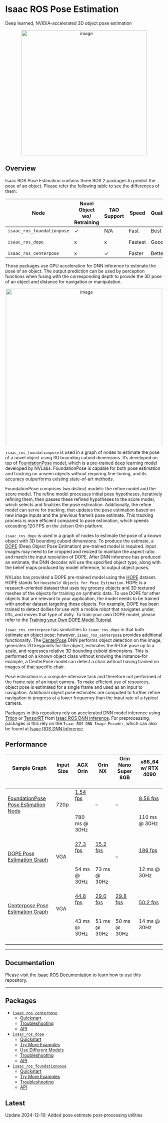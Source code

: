 # Isaac ROS Pose Estimation

Deep learned, NVIDIA-accelerated 3D object pose estimation

<div align="center"><a class="reference internal image-reference" href="https://media.githubusercontent.com/media/NVIDIA-ISAAC-ROS/.github/main/resources/isaac_ros_docs/repositories_and_packages/isaac_ros_pose_estimation/dope_objects.png/"><img alt="image" src="https://media.githubusercontent.com/media/NVIDIA-ISAAC-ROS/.github/main/resources/isaac_ros_docs/repositories_and_packages/isaac_ros_pose_estimation/dope_objects.png/" width="400px"/></a></div>

## Overview

Isaac ROS Pose Estimation  contains
three ROS 2 packages to predict the pose of an object. Please refer the following table to see the differences of them:

| Node                       | Novel Object wo/ Retraining   | TAO Support   | Speed   | Quality   | Maturity    |
|----------------------------|-------------------------------|---------------|---------|-----------|-------------|
| `isaac_ros_foundationpose` | ✓                             | N/A           | Fast    | Best      | New         |
| `isaac_ros_dope`           | x                             | x             | Fastest | Good      | Time-tested |
| `isaac_ros_centerpose`     | x                             | ✓             | Faster  | Better    | Established |

Those packages use GPU acceleration for DNN inference to
estimate the pose of an object. The output prediction can be used by
perception functions when fusing with the corresponding depth to provide
the 3D pose of an object and distance for navigation or manipulation.

<div align="center"><a class="reference internal image-reference" href="https://media.githubusercontent.com/media/NVIDIA-ISAAC-ROS/.github/main/resources/isaac_ros_docs/repositories_and_packages/isaac_ros_pose_estimation/isaac_ros_pose_estimation_nodegraph.png/"><img alt="image" src="https://media.githubusercontent.com/media/NVIDIA-ISAAC-ROS/.github/main/resources/isaac_ros_docs/repositories_and_packages/isaac_ros_pose_estimation/isaac_ros_pose_estimation_nodegraph.png/" width="500px"/></a></div>

`isaac_ros_foundationpose` is used in a graph of nodes to estimate the pose of
a novel object using 3D bounding cuboid dimensions. It’s developed on top of
[FoundationPose](https://catalog.ngc.nvidia.com/orgs/nvidia/teams/isaac/models/foundationpose) model, which is
a pre-trained deep learning model developed by NVLabs. FoundationPose
is capable for both pose estimation and tracking on unseen objects without requiring fine-tuning,
and its accuracy outperforms existing state-of-art methods.

FoundationPose comprises two distinct models: the refine model and the score model.
The refine model processes initial pose hypotheses, iteratively refining them, then
passes these refined hypotheses to the score model, which selects and finalizes the pose estimation.
Additionally, the refine model can serve for tracking, that updates the pose estimation based on
new image inputs and the previous frame’s pose estimate. This tracking process is more efficient
compared to pose estimation, which speeds exceeding 120 FPS on the Jetson Orin platform.

`isaac_ros_dope` is used in a graph of nodes to estimate the pose of a
known object with 3D bounding cuboid dimensions. To produce the
estimate, a [DOPE](https://github.com/NVlabs/Deep_Object_Pose) (Deep
Object Pose Estimation) pre-trained model is required. Input images may
need to be cropped and resized to maintain the aspect ratio and match
the input resolution of DOPE. After DNN inference has produced an estimate, the
DNN decoder will use the specified object type, along with the belief
maps produced by model inference, to output object poses.

NVLabs has provided a DOPE pre-trained model using the
[HOPE](https://github.com/swtyree/hope-dataset) dataset. HOPE stands
for `Household Objects for Pose Estimation`. HOPE is a research-oriented
dataset that uses toy grocery objects and 3D textured meshes of the objects
for training on synthetic data. To use DOPE for other objects that are
relevant to your application, the model needs to be trained with another
dataset targeting these objects. For example, DOPE has been trained to
detect dollies for use with a mobile robot that navigates under, lifts,
and moves that type of dolly. To train your own DOPE model, please refer to the
[Training your Own DOPE Model Tutorial](https://nvidia-isaac-ros.github.io/concepts/pose_estimation/dope/tutorial_custom_model.html).

`isaac_ros_centerpose` has similarities to `isaac_ros_dope` in that
both estimate an object pose; however, `isaac_ros_centerpose` provides
additional functionality. The
[CenterPose](https://github.com/NVlabs/CenterPose) DNN performs
object detection on the image, generates 2D keypoints for the object,
estimates the 6-DoF pose up to a scale, and regresses relative 3D bounding cuboid
dimensions. This is performed on a known object class without knowing
the instance-for example, a CenterPose model can detect a chair without having trained on
images of that specific chair.

Pose estimation is a compute-intensive task and therefore not performed at the
frame rate of an input camera. To make efficient use of resources,
object pose is estimated for a single frame and used as an input to
navigation. Additional object pose estimates are computed to further
refine navigation in progress at a lower frequency than the input rate
of a typical camera.

Packages in this repository rely on accelerated DNN model inference
using [Triton](https://github.com/triton-inference-server/server) or
[TensorRT](https://developer.nvidia.com/tensorrt) from [Isaac ROS DNN Inference](https://github.com/NVIDIA-ISAAC-ROS/isaac_ros_dnn_inference).
For preprocessing, packages in this rely on the `Isaac ROS DNN Image Encoder`,
which can also be found at [Isaac ROS DNN Inference](https://github.com/NVIDIA-ISAAC-ROS/isaac_ros_dnn_inference/blob/main/isaac_ros_dnn_image_encoder).

## Performance

| Sample Graph<br/><br/>                                                                                                                                                                                              | Input Size<br/><br/>     | AGX Orin<br/><br/>                                                                                                                                                      | Orin NX<br/><br/>                                                                                                                                                  | Orin Nano Super 8GB<br/><br/>                                                                                                                                        | x86_64 w/ RTX 4090<br/><br/>                                                                                                                                            |
|---------------------------------------------------------------------------------------------------------------------------------------------------------------------------------------------------------------------|--------------------------|-------------------------------------------------------------------------------------------------------------------------------------------------------------------------|--------------------------------------------------------------------------------------------------------------------------------------------------------------------|----------------------------------------------------------------------------------------------------------------------------------------------------------------------|-------------------------------------------------------------------------------------------------------------------------------------------------------------------------|
| [FoundationPose Pose Estimation Node](https://github.com/NVIDIA-ISAAC-ROS/isaac_ros_benchmark/blob/main/benchmarks/isaac_ros_foundationpose_benchmark/scripts/isaac_ros_foundationpose_node.py)<br/><br/><br/><br/> | 720p<br/><br/><br/><br/> | [1.54 fps](https://github.com/NVIDIA-ISAAC-ROS/isaac_ros_benchmark/blob/main/results/isaac_ros_foundationpose_node-agx_orin.json)<br/><br/><br/>780 ms @ 30Hz<br/><br/> | –<br/><br/><br/><br/>                                                                                                                                              | –<br/><br/><br/><br/>                                                                                                                                                | [9.56 fps](https://github.com/NVIDIA-ISAAC-ROS/isaac_ros_benchmark/blob/main/results/isaac_ros_foundationpose_node-x86-4090.json)<br/><br/><br/>110 ms @ 30Hz<br/><br/> |
| [DOPE Pose Estimation Graph](https://github.com/NVIDIA-ISAAC-ROS/isaac_ros_benchmark/blob/main/benchmarks/isaac_ros_dope_benchmark/scripts/isaac_ros_dope_graph.py)<br/><br/><br/><br/>                             | VGA<br/><br/><br/><br/>  | [27.3 fps](https://github.com/NVIDIA-ISAAC-ROS/isaac_ros_benchmark/blob/main/results/isaac_ros_dope_graph-agx_orin.json)<br/><br/><br/>54 ms @ 30Hz<br/><br/>           | [15.2 fps](https://github.com/NVIDIA-ISAAC-ROS/isaac_ros_benchmark/blob/main/results/isaac_ros_dope_graph-orin_nx.json)<br/><br/><br/>73 ms @ 30Hz<br/><br/>       | –<br/><br/><br/><br/>                                                                                                                                                | [186 fps](https://github.com/NVIDIA-ISAAC-ROS/isaac_ros_benchmark/blob/main/results/isaac_ros_dope_graph-x86-4090.json)<br/><br/><br/>12 ms @ 30Hz<br/><br/>            |
| [Centerpose Pose Estimation Graph](https://github.com/NVIDIA-ISAAC-ROS/isaac_ros_benchmark/blob/main/benchmarks/isaac_ros_centerpose_benchmark/scripts/isaac_ros_centerpose_graph.py)<br/><br/><br/><br/>           | VGA<br/><br/><br/><br/>  | [44.8 fps](https://github.com/NVIDIA-ISAAC-ROS/isaac_ros_benchmark/blob/main/results/isaac_ros_centerpose_graph-agx_orin.json)<br/><br/><br/>43 ms @ 30Hz<br/><br/>     | [29.0 fps](https://github.com/NVIDIA-ISAAC-ROS/isaac_ros_benchmark/blob/main/results/isaac_ros_centerpose_graph-orin_nx.json)<br/><br/><br/>51 ms @ 30Hz<br/><br/> | [29.8 fps](https://github.com/NVIDIA-ISAAC-ROS/isaac_ros_benchmark/blob/main/results/isaac_ros_centerpose_graph-orin_nano.json)<br/><br/><br/>50 ms @ 30Hz<br/><br/> | [50.2 fps](https://github.com/NVIDIA-ISAAC-ROS/isaac_ros_benchmark/blob/main/results/isaac_ros_centerpose_graph-x86-4090.json)<br/><br/><br/>14 ms @ 30Hz<br/><br/>     |

---

## Documentation

Please visit the [Isaac ROS Documentation](https://nvidia-isaac-ros.github.io/repositories_and_packages/isaac_ros_pose_estimation/index.html) to learn how to use this repository.

---

## Packages

* [`isaac_ros_centerpose`](https://nvidia-isaac-ros.github.io/repositories_and_packages/isaac_ros_pose_estimation/isaac_ros_centerpose/index.html)
  * [Quickstart](https://nvidia-isaac-ros.github.io/repositories_and_packages/isaac_ros_pose_estimation/isaac_ros_centerpose/index.html#quickstart)
  * [Troubleshooting](https://nvidia-isaac-ros.github.io/repositories_and_packages/isaac_ros_pose_estimation/isaac_ros_centerpose/index.html#troubleshooting)
  * [API](https://nvidia-isaac-ros.github.io/repositories_and_packages/isaac_ros_pose_estimation/isaac_ros_centerpose/index.html#api)
* [`isaac_ros_dope`](https://nvidia-isaac-ros.github.io/repositories_and_packages/isaac_ros_pose_estimation/isaac_ros_dope/index.html)
  * [Quickstart](https://nvidia-isaac-ros.github.io/repositories_and_packages/isaac_ros_pose_estimation/isaac_ros_dope/index.html#quickstart)
  * [Try More Examples](https://nvidia-isaac-ros.github.io/repositories_and_packages/isaac_ros_pose_estimation/isaac_ros_dope/index.html#try-more-examples)
  * [Use Different Models](https://nvidia-isaac-ros.github.io/repositories_and_packages/isaac_ros_pose_estimation/isaac_ros_dope/index.html#use-different-models)
  * [Troubleshooting](https://nvidia-isaac-ros.github.io/repositories_and_packages/isaac_ros_pose_estimation/isaac_ros_dope/index.html#troubleshooting)
  * [API](https://nvidia-isaac-ros.github.io/repositories_and_packages/isaac_ros_pose_estimation/isaac_ros_dope/index.html#api)
* [`isaac_ros_foundationpose`](https://nvidia-isaac-ros.github.io/repositories_and_packages/isaac_ros_pose_estimation/isaac_ros_foundationpose/index.html)
  * [Quickstart](https://nvidia-isaac-ros.github.io/repositories_and_packages/isaac_ros_pose_estimation/isaac_ros_foundationpose/index.html#quickstart)
  * [Try More Examples](https://nvidia-isaac-ros.github.io/repositories_and_packages/isaac_ros_pose_estimation/isaac_ros_foundationpose/index.html#try-more-examples)
  * [Troubleshooting](https://nvidia-isaac-ros.github.io/repositories_and_packages/isaac_ros_pose_estimation/isaac_ros_foundationpose/index.html#troubleshooting)
  * [API](https://nvidia-isaac-ros.github.io/repositories_and_packages/isaac_ros_pose_estimation/isaac_ros_foundationpose/index.html#api)

## Latest

Update 2024-12-10: Added pose estimate post-processing utilities
